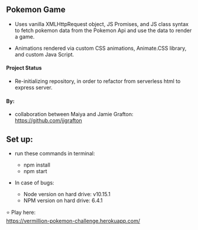 ## Pokemon Game

- Uses vanilla XMLHttpRequest object, JS Promises, and JS class syntax to fetch pokemon data from the Pokemon Api and use the data to render a game.

- Animations rendered via custom CSS animations, Animate.CSS library, and custom Java Script.

#### Project Status

- Re-initializing repository, in order to refactor from serverless html to express server.

#### By:

- collaboration between Maiya and Jamie Grafton: https://github.com/jjgrafton

## Set up:

- run these commands in terminal:
    - npm install
    - npm start

- In case of bugs:
    - Node version on hard drive: v10.15.1
    - NPM version on hard drive: 6.4.1 

⭐ Play here:  
https://vermillion-pokemon-challenge.herokuapp.com/